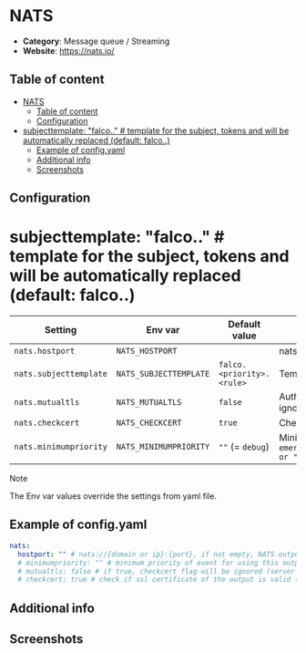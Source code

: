 # NATS

- **Category**: Message queue / Streaming
- **Website**: https://nats.io/

## Table of content

- [NATS](#nats)
  - [Table of content](#table-of-content)
  - [Configuration](#configuration)
- [subjecttemplate: "falco.." # template for the subject, tokens  and  will be automatically replaced (default: falco..)](#subjecttemplate-falco--template-for-the-subject-tokens--and--will-be-automatically-replaced-default-falco)
  - [Example of config.yaml](#example-of-configyaml)
  - [Additional info](#additional-info)
  - [Screenshots](#screenshots)

## Configuration

  # subjecttemplate: "falco.<priority>.<rule>" # template for the subject, tokens <priority> and <rule> will be automatically replaced (default: falco.<priority>.<rule>)


|        Setting         |        Env var         |       Default value       |                                                             Description                                                             |
| ---------------------- | ---------------------- | ------------------------- | ----------------------------------------------------------------------------------------------------------------------------------- |
| `nats.hostport`        | `NATS_HOSTPORT`        |                           | nats://{domain or ip}:{port}, if not empty, NATS output is **enabled**                                                              |
| `nats.subjecttemplate` | `NATS_SUBJECTTEMPLATE` | `falco.<priority>.<rule>` | Template for the subject, tokens <priority> and <rule> will be automatically replaced                                               |
| `nats.mutualtls`       | `NATS_MUTUALTLS`       | `false`                   | Authenticate to the output with TLS, if true, checkcert flag will be ignored (server cert will always be checked)                   |
| `nats.checkcert`       | `NATS_CHECKCERT`       | `true`                    | Check if ssl certificate of the output is valid                                                                                     |
| `nats.minimumpriority` | `NATS_MINIMUMPRIORITY` | `""` (= `debug`)          | Minimum priority of event for using this output, order is `emergency,alert,critical,error,warning,notice,informational,debug or ""` |

> [!NOTE]
The Env var values override the settings from yaml file.

## Example of config.yaml

```yaml
nats:
  hostport: "" # nats://{domain or ip}:{port}, if not empty, NATS output is enabled
  # minimumpriority: "" # minimum priority of event for using this output, order is emergency|alert|critical|error|warning|notice|informational|debug or "" (default)
  # mutualtls: false # if true, checkcert flag will be ignored (server cert will always be checked)
  # checkcert: true # check if ssl certificate of the output is valid (default: true)
```

## Additional info

## Screenshots
